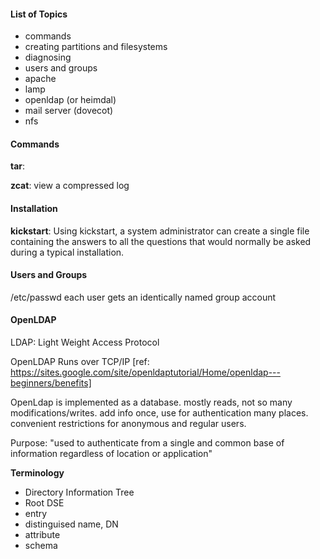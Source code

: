 #### List of Topics

+ commands
+ creating partitions and filesystems
+ diagnosing
+ users and groups
+ apache
+ lamp
+ openldap (or heimdal)
+ mail server (dovecot)
+ nfs

#### Commands

**tar**: 

**zcat**: view a compressed log


#### Installation 

**kickstart**: Using kickstart, a system administrator can create a single file containing the answers to all the questions that would normally be asked during a typical installation.

#### Users and Groups

/etc/passwd
each user gets an identically named group account


#### OpenLDAP
LDAP: Light Weight Access Protocol

OpenLDAP Runs over TCP/IP
[ref: https://sites.google.com/site/openldaptutorial/Home/openldap---beginners/benefits]

OpenLdap is implemented as a database. 
mostly reads, not so many modifications/writes.
add info once, use for authentication many places.
convenient restrictions for anonymous and regular users.

Purpose: "used to authenticate from a single and common base of information regardless of location or application"

**Terminology**
+ Directory Information Tree
+ Root DSE
+ entry
+ distinguised name, DN
+ attribute
+ schema
